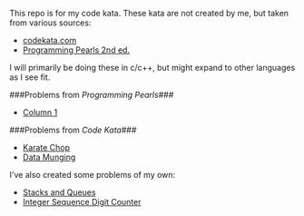 This repo is for my code kata. These kata are not created by me, but taken from various sources:

+ [codekata.com](http://codekata.com/)
+ [Programming Pearls 2nd ed.](http://www.amazon.com/Programming-Pearls-2nd-Edition-Bentley/dp/0201657880/ref=sr_1_1?ie=UTF8&qid=1407465587&sr=8-1&keywords=programming+pearls)

I will primarily be doing these in c/c++, but might expand to other languages as I see fit.

###Problems from _Programming Pearls_###

+ [Column 1](/pp_col1)

###Problems from _Code Kata_###

+ [Karate Chop](/karate_chop)
+ [Data Munging](/data_munging)

I've also created some problems of my own:

+ [Stacks and Queues](/stack_queue)
+ [Integer Sequence Digit Counter](/stack_queue)
